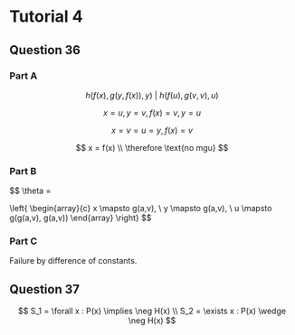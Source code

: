 # Tutorial 4

## Question 36

### Part A
$$
h(f(x), g(y, f(x)), y) \ | \ h(f(u), g(v,v), u)
$$

$$
x = u, y = v, f(x) = v, y = u
$$

$$
x = v = u = y, f(x) = v
$$

$$
x = f(x) \\
\therefore \text{no mgu}
$$

### Part B

$$
\theta = 

\left\{
    \begin{array}{c}
    x \mapsto g(a,v), \\
    y \mapsto g(a,v), \\
    u \mapsto g(g(a,v), g(a,v))
    \end{array}
\right\}
$$

### Part C

Failure by difference of constants.

## Question 37

$$
S_1 = \forall x : P(x) \implies \neg H(x) \\
S_2 = \exists x : P(x) \wedge \neg H(x)
$$


